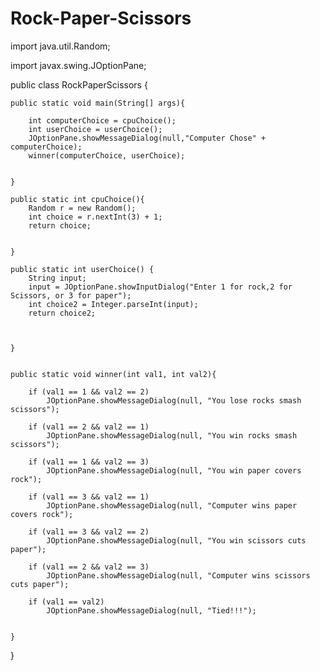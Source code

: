 Rock-Paper-Scissors
===================
import java.util.Random;

import javax.swing.JOptionPane;




public class RockPaperScissors {

	public static void main(String[] args){
		
		int computerChoice = cpuChoice();
		int userChoice = userChoice();
		JOptionPane.showMessageDialog(null,"Computer Chose" + computerChoice);
		winner(computerChoice, userChoice);
		
			
	}
	
	public static int cpuChoice(){
		Random r = new Random();
		int choice = r.nextInt(3) + 1;
		return choice;
		
		
	}
	
	public static int userChoice() {
		String input;
		input = JOptionPane.showInputDialog("Enter 1 for rock,2 for Scissors, or 3 for paper");
		int choice2 = Integer.parseInt(input);
		return choice2;
		
		
		
	}
	
	
	public static void winner(int val1, int val2){
		
		if (val1 == 1 && val2 == 2)
			JOptionPane.showMessageDialog(null, "You lose rocks smash scissors");
		
		if (val1 == 2 && val2 == 1)
			JOptionPane.showMessageDialog(null, "You win rocks smash scissors");
		
		if (val1 == 1 && val2 == 3)
			JOptionPane.showMessageDialog(null, "You win paper covers rock");
		
		if (val1 == 3 && val2 == 1)
			JOptionPane.showMessageDialog(null, "Computer wins paper covers rock");
		
		if (val1 == 3 && val2 == 2)
			JOptionPane.showMessageDialog(null, "You win scissors cuts paper");
		
		if (val1 == 2 && val2 == 3)
			JOptionPane.showMessageDialog(null, "Computer wins scissors cuts paper");
		
		if (val1 == val2)
			JOptionPane.showMessageDialog(null, "Tied!!!");
		
		
	}
	
	
	
}
